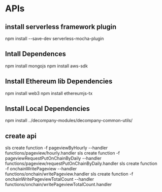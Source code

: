 # APIs

## install serverless framework plugin

npm install --save-dev serverless-mocha-plugin

## Intall Dependences

npm install mongojs
npm install aws-sdk

## Install Ethereum lib Dependencies

npm install web3
npm install ethereumjs-tx

## Install Local Dependencies

npm install ../decompany-modules/decompany-common-utils/



## create api 

sls create function -f pageviewByHourly --handler functions/pageview/hourly.handler
sls create function -f pageviewRequestPutOnChainByDaily --handler functions/pageview/requestPutOnChainByDaily.handler
sls create function -f onchainWritePageview --handler functions/onchain/writePageview.handler
sls create function -f onchainWritePageviewTotalCount --handler functions/onchain/writePageviewTotalCount.handler